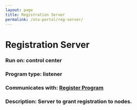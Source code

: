 ```yaml
---
layout: page
title: Registration Server
permalink: /ota-portal/reg-server/
---
```


# Registration Server
### Run on: control center
### Program type: listener
### Communicates with: [Register Program](../tools/ijam-reg.md)
### Description: Server to grant registration to nodes.

